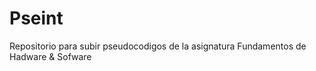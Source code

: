 # Pseint
Repositorio para subir  pseudocodigos de la asignatura Fundamentos de Hadware &amp; Sofware
